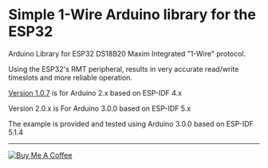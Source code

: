 # Simple 1-Wire Arduino library for the ESP32
Arduino Library for ESP32 DS18B20 Maxim Integrated "1-Wire" protocol.

Using the ESP32's RMT peripheral, results in very accurate read/write timeslots and more reliable operation.

[Version 1.0.7](https://github.com/junkfix/esp32-ds18b20/releases/tag/1.0.7) is for Arduino 2.x based on ESP-IDF 4.x

Version 2.0.x is For Arduino 3.0.0 based on ESP-IDF 5.x

The example is provided and tested using Arduino 3.0.0 based on ESP-IDF 5.1.4
 
---

<a href="https://www.buymeacoffee.com/htmltiger"><img src="https://www.buymeacoffee.com/assets/img/custom_images/white_img.png" alt="Buy Me A Coffee"></a>
